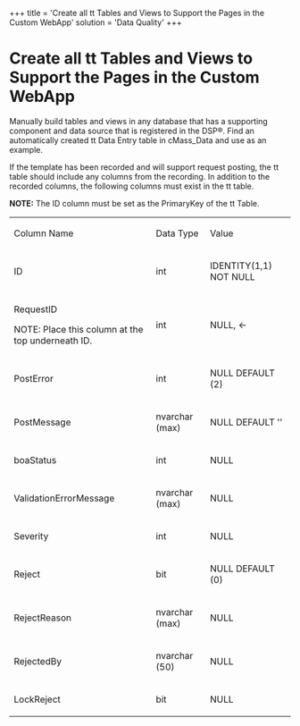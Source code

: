 +++
title = 'Create all tt Tables and Views to Support the Pages in the Custom WebApp'
solution = 'Data Quality'
+++

# Create all tt Tables and Views to Support the Pages in the Custom WebApp

Manually build tables and views in any database that has a supporting
component and data source that is registered in the DSP®. Find an
automatically created tt Data Entry table in cMass\_Data and use as an
example.

If the template has been recorded and will support request posting, the
tt table should include any columns from the recording. In addition to
the recorded columns, the following columns must exist in the tt table.

**NOTE:** The ID column must be set as the PrimaryKey of the tt Table.

<table>
<tbody>
<tr class="odd">
<td><p>Column Name</p></td>
<td><p>Data Type</p></td>
<td><p>Value</p></td>
</tr>
<tr class="even">
<td><p>ID</p></td>
<td><p>int</p></td>
<td><p>IDENTITY(1,1) NOT NULL</p></td>
</tr>
<tr class="odd">
<td><p>RequestID</p>
<p>NOTE: Place this column at the top underneath ID.</p></td>
<td><p>int</p></td>
<td><p>NULL, &lt;-</p></td>
</tr>
<tr class="even">
<td><p>PostError</p></td>
<td><p>int</p></td>
<td><p>NULL DEFAULT (2)</p></td>
</tr>
<tr class="odd">
<td><p>PostMessage</p></td>
<td><p>nvarchar (max)</p></td>
<td><p>NULL DEFAULT ''</p></td>
</tr>
<tr class="even">
<td><p>boaStatus</p></td>
<td><p>int</p></td>
<td><p>NULL</p></td>
</tr>
<tr class="odd">
<td><p>ValidationErrorMessage</p></td>
<td><p>nvarchar (max)</p></td>
<td><p>NULL</p></td>
</tr>
<tr class="even">
<td><p>Severity</p></td>
<td><p>int</p></td>
<td><p>NULL</p></td>
</tr>
<tr class="odd">
<td><p>Reject</p></td>
<td><p>bit</p></td>
<td><p>NULL DEFAULT (0)</p></td>
</tr>
<tr class="even">
<td><p>RejectReason</p></td>
<td><p>nvarchar (max)</p></td>
<td><p>NULL</p></td>
</tr>
<tr class="odd">
<td><p>RejectedBy</p></td>
<td><p>nvarchar (50)</p></td>
<td><p>NULL</p></td>
</tr>
<tr class="even">
<td><p>LockReject</p></td>
<td><p>bit</p></td>
<td><p>NULL</p></td>
</tr>
</tbody>
</table>
